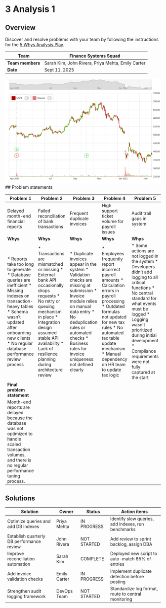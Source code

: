 # 3 Analysis 1

## Overview

Discover and resolve problems with your team by following the instructions for the [5 Whys Analysis Play](https://www.atlassian.com/team-playbook/plays/5-whys).



| **Team** | Finance Systems Squad |
| --- | --- |
| **Team members** | Sarah Kim, John Rivera, Priya Mehta, Emily Carter |
| **Date** | Sept 11, 2025 |

 ![image-20250911-183050.png](assets/131318/image-20250911-183050.png)## Problem statements



| **Problem 1** | **Problem 2** | **Problem 3** | **Problem 4** | **Problem 5** |
| --- | --- | --- | --- | --- |
| Delayed month-end financial reports | Failed reconciliation of bank transactions | Frequent duplicate invoices | High support ticket volume for payroll issues | Audit trail gaps in system |
| **Whys** | **Whys** | **Whys** | **Whys** | **Whys** |
| * Reports take too long to generate * Database queries are inefficient * Missing indexes on transaction-heavy tables * Schema wasn’t updated after onboarding new clients * No regular database performance review process | * Transactions are mismatched or missing * External bank API occasionally drops requests * No retry or queuing mechanism in place * Integration design assumed stable API availability * Lack of resilience planning during architecture review | * Duplicate invoices appear in the system * Validation checks are missing at submission * Invoice module relies on manual data entry * No deduplication rules or automated checks * Business rules for invoice uniqueness not defined clearly | * Employees frequently report incorrect payroll amounts * Calculation errors in payroll processing * Outdated formulas not updated for new tax rules * No automated tax table update mechanism * Manual dependency on HR team to update tax logic | * Some actions are not logged in the system * Developers didn’t add logging to all critical functions * No central standard for what events must be logged * Logging wasn’t prioritized during initial development * Compliance requirements were not fully captured at the start |
| **Final problem statement** | | | | |
| Month-end reports are delayed because the database was not optimized to handle scaled transaction volumes, and there is no regular performance tuning process. | | | | |

## Solutions



| **Solution** | **Owner** | **Status** | **Action items** |
| --- | --- | --- | --- |
| Optimize queries and add DB indexes | Priya Mehta | IN PROGRESS | Identify slow queries, add indexes, run benchmarks |
| Establish quarterly DB performance review | John Rivera | NOT STARTED | Add review to sprint backlog, assign DBA |
| Improve reconciliation automation | Sarah Kim | COMPLETE | Deployed new script to auto-match 85% of entries |
| Add invoice validation checks | Emily Carter | IN PROGRESS | Implement duplicate detection before posting |
| Strengthen audit logging framework | DevOps Team | NOT STARTED | Standardize log format, route to central monitoring |

